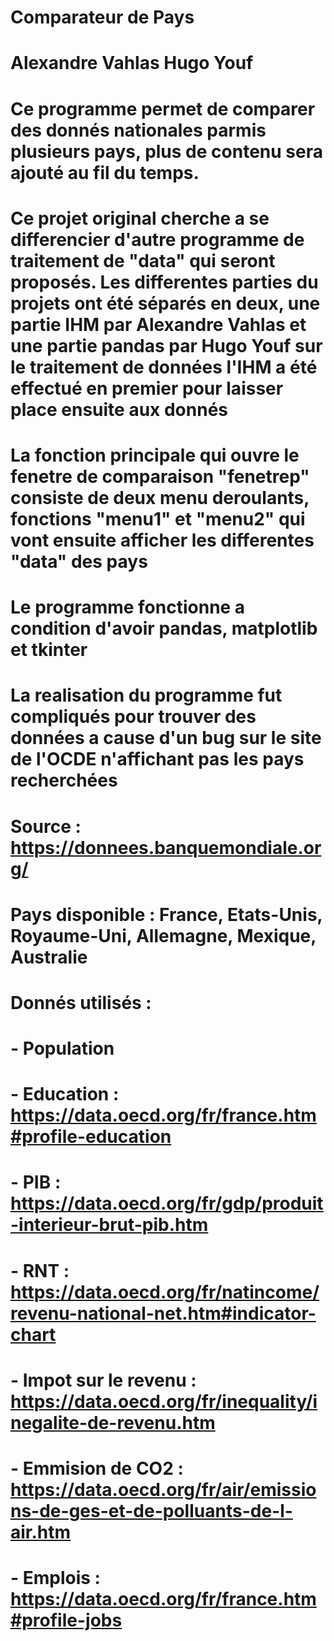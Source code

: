 # Comparateur de Pays
#
# Alexandre Vahlas  Hugo Youf
#
# Ce programme permet de comparer des donnés nationales parmis plusieurs pays, plus de contenu sera ajouté au fil du temps.
#
# Ce projet original cherche a se differencier d'autre programme de traitement de "data" qui seront proposés. Les differentes parties du projets ont été séparés en deux, une partie IHM par Alexandre Vahlas et une partie pandas par Hugo Youf sur le traitement de données l'IHM a été effectué en premier pour laisser place ensuite aux donnés 
#
# La fonction principale qui ouvre le fenetre de comparaison "fenetrep" consiste de deux menu deroulants, fonctions "menu1" et "menu2" qui vont ensuite afficher les differentes "data" des pays
#
# Le programme fonctionne a condition d'avoir pandas, matplotlib et tkinter
#
# La realisation du programme fut compliqués pour trouver des données a cause d'un bug sur le site de l'OCDE n'affichant pas les pays recherchées
#
# Source : https://donnees.banquemondiale.org/
#
# Pays disponible : France, Etats-Unis, Royaume-Uni, Allemagne, Mexique, Australie
#
# Donnés utilisés : 
# - Population
# - Education : https://data.oecd.org/fr/france.htm#profile-education
# - PIB : https://data.oecd.org/fr/gdp/produit-interieur-brut-pib.htm
# - RNT : https://data.oecd.org/fr/natincome/revenu-national-net.htm#indicator-chart
# - Impot sur le revenu : https://data.oecd.org/fr/inequality/inegalite-de-revenu.htm
# - Emmision de CO2 : https://data.oecd.org/fr/air/emissions-de-ges-et-de-polluants-de-l-air.htm
# - Emplois : https://data.oecd.org/fr/france.htm#profile-jobs
